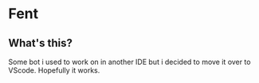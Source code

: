 # Fent

## What's this?
Some bot i used to work on in another IDE but i decided to move it over to VScode. Hopefully it works.
